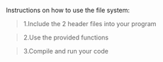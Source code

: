 Instructions on how to use the file system:
> 1.Include the 2 header files into your program

> 2.Use the provided functions

> 3.Compile and run your code
